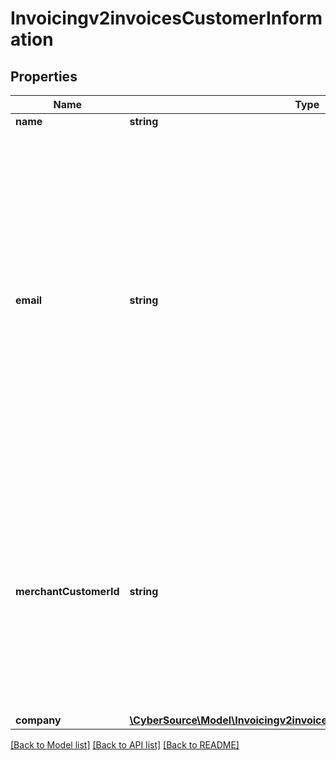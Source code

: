 # Invoicingv2invoicesCustomerInformation

## Properties
Name | Type | Description | Notes
------------ | ------------- | ------------- | -------------
**name** | **string** | Payer name for the invoice. | [optional] 
**email** | **string** | Customer&#39;s email address, including the full domain name.  #### CyberSource through VisaNet Credit card networks cannot process transactions that contain non-ASCII characters. CyberSource through VisaNet accepts and stores non-ASCII characters correctly and displays them correctly in reports. However, the limitations of the credit card networks prevent CyberSource through VisaNet from transmitting non-ASCII characters to the credit card networks. Therefore, CyberSource through VisaNet replaces non-ASCII characters with meaningless ASCII characters for transmission to the credit card networks.  **Important** It is your responsibility to determine whether a field is required for the transaction you are requesting.  For processor-specific information, see the &#x60;customer_email&#x60; request-level field description in [Credit Card Services Using the SCMP API.](http://apps.cybersource.com/library/documentation/dev_guides/CC_Svcs_SCMP_API/html)  #### Invoicing Email address for the customer for sending the invoice. If the invoice is in SENT status and email is updated, the old email customer payment link won&#39;t work and you must resend the invoice with the new payment link.  #### Chase Paymentech Solutions Optional field.  ####  Credit Mutuel-CIC Optional field.  #### OmniPay Direct Optional field.  #### SIX Optional field.  #### TSYS Acquiring Solutions Required when &#x60;processingInformation.billPaymentOptions.billPayment&#x3D;true&#x60; and &#x60;pointOfSaleInformation.entryMode&#x3D;keyed&#x60;.  #### Worldpay VAP Optional field.  #### All other processors Not used. | [optional] 
**merchantCustomerId** | **string** | Your identifier for the customer.  When a subscription or customer profile is being created, the maximum length for this field for most processors is 30. Otherwise, the maximum length is 100.  #### Comercio Latino For recurring payments in Mexico, the value is the customer&#39;s contract number. Note Before you request the authorization, you must inform the issuer of the customer contract numbers that will be used for recurring transactions.  #### Worldpay VAP For a follow-on credit with Worldpay VAP, CyberSource checks the following locations, in the order given, for a customer account ID value and uses the first value it finds: 1. &#x60;customer_account_id&#x60; value in the follow-on credit request 2. Customer account ID value that was used for the capture that is being credited 3. Customer account ID value that was used for the original authorization If a customer account ID value cannot be found in any of these locations, then no value is used.  For processor-specific information, see the &#x60;customer_account_id&#x60; field description in [Credit Card Services Using the SCMP API.](http://apps.cybersource.com/library/documentation/dev_guides/CC_Svcs_SCMP_API/html) | [optional] 
**company** | [**\CyberSource\Model\Invoicingv2invoicesCustomerInformationCompany**](Invoicingv2invoicesCustomerInformationCompany.md) |  | [optional] 

[[Back to Model list]](../README.md#documentation-for-models) [[Back to API list]](../README.md#documentation-for-api-endpoints) [[Back to README]](../README.md)


